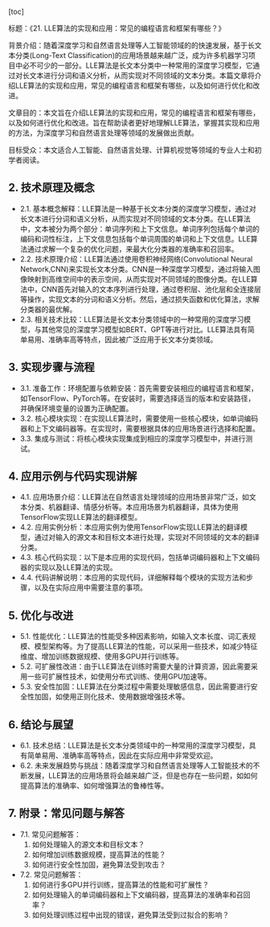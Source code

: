 
[toc]                    
                
                
标题：《21. LLE算法的实现和应用：常见的编程语言和框架有哪些？》

背景介绍：随着深度学习和自然语言处理等人工智能领域的的快速发展，基于长文本分类(Long-Text Classification)的应用场景越来越广泛，成为许多机器学习项目中必不可少的一部分。LLE算法是长文本分类中一种常用的深度学习模型，它通过对长文本进行分词和语义分析，从而实现对不同领域的文本分类。本篇文章将介绍LLE算法的实现和应用，常见的编程语言和框架有哪些，以及如何进行优化和改进。

文章目的：本文旨在介绍LLE算法的实现和应用，常见的编程语言和框架有哪些，以及如何进行优化和改进。旨在帮助读者更好地理解LLE算法，掌握其实现和应用的方法，为深度学习和自然语言处理等领域的发展做出贡献。

目标受众：本文适合人工智能、自然语言处理、计算机视觉等领域的专业人士和初学者阅读。

## 2. 技术原理及概念

- 2.1. 基本概念解释：LLE算法是一种基于长文本分类的深度学习模型，通过对长文本进行分词和语义分析，从而实现对不同领域的文本分类。在LLE算法中，文本被分为两个部分：单词序列和上下文信息。单词序列包括每个单词的编码和词性标注，上下文信息包括每个单词周围的单词和上下文信息。LLE算法通过求解一个复杂的优化问题，来最大化分类器的准确率和召回率。
- 2.2. 技术原理介绍：LLE算法通过使用卷积神经网络(Convolutional Neural Network,CNN)来实现长文本分类。CNN是一种深度学习模型，通过将输入图像映射到高维空间中的表示空间，从而实现对不同领域的图像分类。在LLE算法中，CNN首先对输入的文本序列进行处理，通过卷积层、池化层和全连接层等操作，实现文本的分词和语义分析。然后，通过损失函数和优化算法，求解分类器的最优解。
- 2.3. 相关技术比较：LLE算法是长文本分类领域中的一种常用的深度学习模型，与其他常见的深度学习模型如BERT、GPT等进行对比。LLE算法具有简单易用、准确率高等特点，因此被广泛应用于长文本分类领域。

## 3. 实现步骤与流程

- 3.1. 准备工作：环境配置与依赖安装：首先需要安装相应的编程语言和框架，如TensorFlow、PyTorch等。在安装时，需要选择适当的版本和安装路径，并确保环境变量的设置为正确配置。
- 3.2. 核心模块实现：在实现LLE算法时，需要使用一些核心模块，如单词编码器和上下文编码器等。在实现时，需要根据具体的应用场景进行选择和配置。
- 3.3. 集成与测试：将核心模块实现集成到相应的深度学习模型中，并进行测试。

## 4. 应用示例与代码实现讲解

- 4.1. 应用场景介绍：LLE算法在自然语言处理领域的应用场景非常广泛，如文本分类、机器翻译、情感分析等。本应用场景为机器翻译，具体为使用TensorFlow实现LLE算法的翻译模型。
- 4.2. 应用实例分析：本应用实例为使用TensorFlow实现LLE算法的翻译模型，通过对输入的源文本和目标文本进行处理，实现对不同领域的文本的翻译分类。
- 4.3. 核心代码实现：以下是本应用的实现代码，包括单词编码器和上下文编码器的实现以及LLE算法的实现。
- 4.4. 代码讲解说明：本应用的实现代码，详细解释每个模块的实现方法和步骤，以及在实际应用中需要注意的事项。

## 5. 优化与改进

- 5.1. 性能优化：LLE算法的性能受多种因素影响，如输入文本长度、词汇表规模、模型架构等。为了提高LLE算法的性能，可以采用一些技术，如减少特征维度、增加训练数据规模、使用多GPU并行训练等。
- 5.2. 可扩展性改进：由于LLE算法在训练时需要大量的计算资源，因此需要采用一些可扩展性技术，如使用分布式训练、使用GPU加速等。
- 5.3. 安全性加固：LLE算法在分类过程中需要处理敏感信息，因此需要进行安全性加固，如使用正则化技术、使用数据增强技术等。

## 6. 结论与展望

- 6.1. 技术总结：LLE算法是长文本分类领域中的一种常用的深度学习模型，具有简单易用、准确率高等特点，因此在实际应用中非常受欢迎。
- 6.2. 未来发展趋势与挑战：随着深度学习和自然语言处理等人工智能技术的不断发展，LLE算法的应用场景将会越来越广泛，但是也存在一些问题，如如何提高算法的准确率、如何增强算法的鲁棒性等。

## 7. 附录：常见问题与解答

- 7.1. 常见问题解答：
	1. 如何处理输入的源文本和目标文本？
	2. 如何增加训练数据规模，提高算法的性能？
	3. 如何进行安全性加固，避免算法受到攻击？
- 7.2. 常见问题解答：
	1. 如何进行多GPU并行训练，提高算法的性能和可扩展性？
	2. 如何处理输入的单词编码器和上下文编码器，提高算法的准确率和召回率？
	3. 如何处理训练过程中出现的错误，避免算法受到过拟合的影响？

